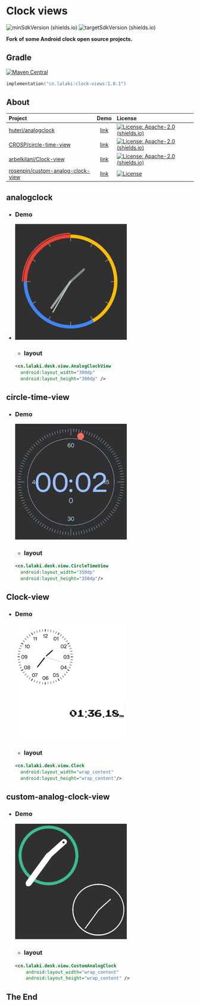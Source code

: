 # Clock views

![minSdkVersion (shields.io)](https://img.shields.io/badge/minSdkVersion-28-red?logo=android)
![targetSdkVersion (shields.io)](https://img.shields.io/badge/targetSdkVersion-35-green?logo=android)

**Fork of some Android clock open source projects.**

## Gradle

 [![Maven Central](https://img.shields.io/maven-central/v/cn.lalaki/clock-views.svg?logo=sonatype&label=Maven%20Central)](https://central.sonatype.com/artifact/cn.lalaki/clock-views/)

```kts
implementation("cn.lalaki:clock-views:1.0.1")
```

## About

| Project  | Demo |  License |
|:----------| :-----: |:------|
| [huteri/analogclock](https://github.com/huteri/analogclock)  | [link](#analogclock) | [![License: Apache-2.0 (shields.io)](https://img.shields.io/badge/License-Apache--2.0-c02041?logo=apache)](https://www.apache.org/licenses/LICENSE-2.0.html) |
| [CROSP/circle-time-view](https://github.com/CROSP/circle-time-view) | [link](#circle-time-view) | [![License: Apache-2.0 (shields.io)](https://img.shields.io/badge/License-Apache--2.0-c02041?logo=apache)](https://www.apache.org/licenses/LICENSE-2.0.html) |
| [arbelkilani/Clock-view](https://github.com/arbelkilani/Clock-view) | [link](#Clock-view) | [![License: Apache-2.0 (shields.io)](https://img.shields.io/badge/License-Apache--2.0-c02041?logo=apache)](https://github.com/arbelkilani/Clock-view/blob/master/LICENSE) |
| [rosenpin/custom-analog-clock-view](https://github.com/rosenpin/custom-analog-clock-view) | [link](#custom-analog-clock-view) | [![License](https://img.shields.io/badge/License-GNU%20GPLv3%20-darkred?logo=gnu)](https://github.com/rosenpin/custom-analog-clock-view/blob/master/LICENSE) |

## analogclock
+ ### Demo
+ <img src="pic/0.jpg" width=300 alt="analogclock">

    + ### layout
    ```xml
    <cn.lalaki.desk.view.AnalogClockView
      android:layout_width="300dp"
      android:layout_height="300dp" />
    ```

## circle-time-view
+ ### Demo
    <img src="pic/1.jpg" width=300 alt="circle-time-view">

    + ### layout
    ```xml
    <cn.lalaki.desk.view.CircleTimeView
      android:layout_width="350dp"
      android:layout_height="350dp"/>
    ```

## Clock-view
+ ### Demo
    <img src="pic/2.jpg" width=300 alt="Clock-view">

    + ### layout
    ```xml
    <cn.lalaki.desk.view.Clock
      android:layout_width="wrap_content"
      android:layout_height="wrap_content"/>
    ```

## custom-analog-clock-view
+ ### Demo

    <img src="pic/3.jpg" width=300 alt="custom-analog-clock-view">

    + ### layout
    ```xml
    <cn.lalaki.desk.view.CustomAnalogClock
        android:layout_width="wrap_content"
        android:layout_height="wrap_content" />
    ```

## The End
